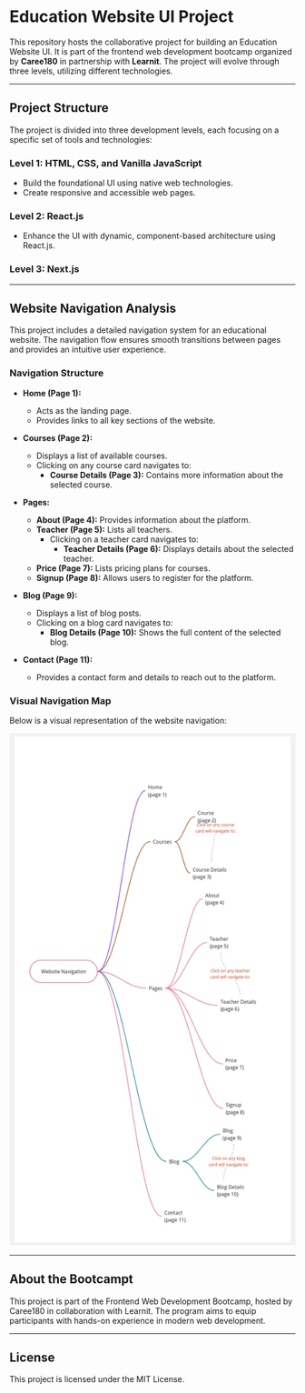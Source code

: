 # Education Website UI Project

This repository hosts the collaborative project for building an Education Website UI. It is part of the frontend web development bootcamp organized by **Caree180** in partnership with **Learnit**. The project will evolve through three levels, utilizing different technologies.

---

## Project Structure

The project is divided into three development levels, each focusing on a specific set of tools and technologies:

### Level 1: HTML, CSS, and Vanilla JavaScript

- Build the foundational UI using native web technologies.
- Create responsive and accessible web pages.

### Level 2: React.js

- Enhance the UI with dynamic, component-based architecture using React.js.

### Level 3: Next.js

---

## Website Navigation Analysis

This project includes a detailed navigation system for an educational website. The navigation flow ensures smooth transitions between pages and provides an intuitive user experience.

### Navigation Structure

- **Home (Page 1):**
  - Acts as the landing page.
  - Provides links to all key sections of the website.
- **Courses (Page 2):**

  - Displays a list of available courses.
  - Clicking on any course card navigates to:
    - **Course Details (Page 3):** Contains more information about the selected course.

- **Pages:**
  - **About (Page 4):** Provides information about the platform.
  - **Teacher (Page 5):** Lists all teachers.
    - Clicking on a teacher card navigates to:
      - **Teacher Details (Page 6):** Displays details about the selected teacher.
  - **Price (Page 7):** Lists pricing plans for courses.
  - **Signup (Page 8):** Allows users to register for the platform.
- **Blog (Page 9):**

  - Displays a list of blog posts.
  - Clicking on a blog card navigates to:
    - **Blog Details (Page 10):** Shows the full content of the selected blog.

- **Contact (Page 11):**
  - Provides a contact form and details to reach out to the platform.

### Visual Navigation Map

Below is a visual representation of the website navigation:

![Website Navigation](/assets/images/ui/Site-map.jpg)

---

## About the Bootcampt

This project is part of the Frontend Web Development Bootcamp, hosted by Caree180 in collaboration with Learnit. The program aims to equip participants with hands-on experience in modern web development.

---

## License

This project is licensed under the MIT License.
